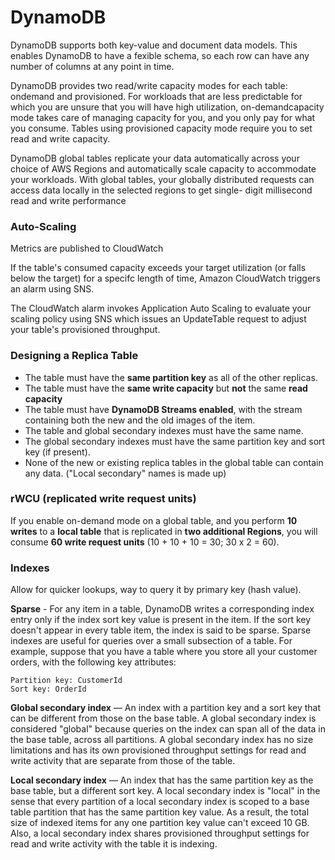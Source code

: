 # DynamoDB

DynamoDB supports both key-value and document data models. This
enables DynamoDB to have a fexible schema, so each row can have any number of columns at any point in time.

DynamoDB provides two read/write capacity modes for each table: ondemand and provisioned. For workloads that are less predictable for which you are unsure that you will have high utilization, on-demandcapacity mode takes care of managing capacity for you, and you only pay for what you consume. Tables using provisioned capacity mode require you to set read and write capacity.

DynamoDB global tables replicate your data automatically across your choice of AWS Regions and automatically scale capacity to accommodate your workloads. With global tables, your globally distributed requests can access data locally in the selected regions to get single- digit millisecond read and write performance

### Auto-Scaling

Metrics are published to CloudWatch

If the table's consumed capacity exceeds your target utilization (or falls below the target) for a specifc length of time, Amazon CloudWatch triggers an alarm using SNS.

The CloudWatch alarm invokes Application Auto Scaling to evaluate your scaling policy using SNS which issues an UpdateTable request to adjust your table's provisioned throughput.

### Designing a Replica Table
- The table must have the **same partition key** as all of the other replicas.
- The table must have the **same write capacity** but **not** the same **read capacity**
- The table must have **DynamoDB Streams enabled**, with the stream containing both the new and the old images of the item.
- The table and global secondary indexes must have the same name.
- The global secondary indexes must have the same partition key and sort key (if present).
- None of the new or existing replica tables in the global table can contain any data.
("Local secondary" names is made up)


### rWCU (replicated write request units)
If you enable on-demand mode on a global table, and you perform **10 writes** to a **local table** that is replicated in **two additional Regions**, you will consume **60 write request units** (10 + 10 + 10 = 30; 30 x 2 = 60).


### Indexes

Allow for quicker lookups, way to query it by primary key (hash value).

**Sparse** - For any item in a table, DynamoDB writes a corresponding index entry only if the index sort key value is present in the item. If the sort key doesn't appear in every table item, the index is said to be sparse. Sparse indexes are useful for queries over a small subsection of a table. For example, suppose that you have a table where you store all your customer orders, with the following key attributes:

```
Partition key: CustomerId
Sort key: OrderId
```

**Global secondary index** — An index with a partition key and a sort key that can be different from those on the base table. A global secondary index is considered "global" because queries on the index can span all of the data in the base table, across all partitions. A global secondary index has no size limitations and has its own provisioned throughput settings for read and write activity that are separate from those of the table.

**Local secondary index** — An index that has the same partition key as the base table, but a different sort key. A local secondary index is "local" in the sense that every partition of a local secondary index is scoped to a base table partition that has the same partition key value. As a result, the total size of indexed items for any one partition key value can't exceed 10 GB. Also, a local secondary index shares provisioned throughput settings for read and write activity with the table it is indexing.